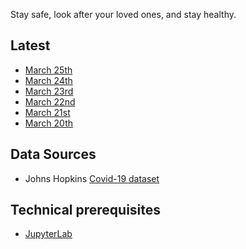 Stay safe, look after your loved ones, and stay healthy.

## Latest

* [March 25th](html/20200325-covid-model.html)
* [March 24th](html/20200324-covid-model.html)
* [March 23rd](html/20200323-covid-model.html)
* [March 22nd](html/20200322-covid-model.html)
* [March 21st](html/20200321-covid-model.html)
* [March 20th](html/20200320-covid-model.html)


## Data Sources

* Johns Hopkins [Covid-19 dataset](https://github.com/CSSEGISandData/COVID-19)


## Technical prerequisites

* [JupyterLab](https://jupyter.org/)
